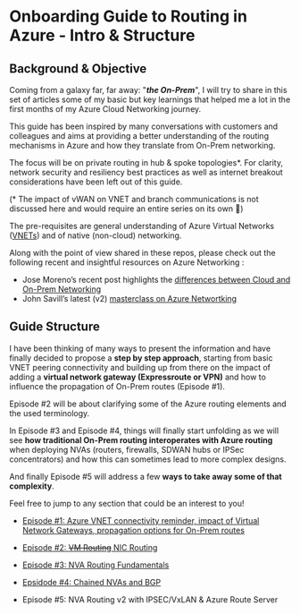 # Onboarding Guide to Routing in Azure - Intro & Structure

## Background & Objective

Coming from a galaxy far, far away: "***the On-Prem***", I will try to share in this set of articles some of my basic but key learnings that helped me a lot in the first months of my Azure Cloud Networking journey. 

This guide has been inspired by many conversations with customers and colleagues and aims at providing a better understanding of the routing mechanisms in Azure and how they translate from On-Prem networking. 

The focus will be on private routing in hub & spoke topologies*. For clarity, network security and resiliency best practices as well as internet breakout considerations have been left out of this guide.

(\* The impact of vWAN on VNET and branch communications is not discussed here and would require an entire series on its own :slightly_smiling_face:)

The pre-requisites are general understanding of Azure Virtual Networks ([VNETs](https://learn.microsoft.com/en-us/azure/virtual-network/virtual-networks-overview)) and of native (non-cloud) networking.

Along with the point of view shared in these repos, please check out the following recent and insightful resources on Azure Networking :
- Jose Moreno’s recent post highlights the [differences between Cloud and On-Prem Networking](https://blog.cloudtrooper.net/2023/01/21/azure-networking-is-not-like-your-on-onprem-network/)
- John Savill’s latest (v2) [masterclass on Azure Networtking](https://youtu.be/9DuTWSvsLXM)

## Guide Structure

I have been thinking of many ways to present the information and have finally decided to propose a **step by step approach**, starting from basic VNET peering connectivity and building up from there on the impact of adding a **virtual network gateway (Expressroute or VPN)** and how to influence the propagation of On-Prem routes (Episode #1).

Episode #2 will be about clarifying some of the Azure routing elements and the used terminology.

In Episode #3 and Episode #4, things will finally start unfolding as we will see **how traditional On-Prem routing interoperates with Azure routing** when deploying NVAs (routers, firewalls, SDWAN hubs or IPSec concentrators) and how this can sometimes lead to more complex designs. 

And finally Episode #5 will address a few **ways to take away some of that complexity**.

Feel free to jump to any section that could be an interest to you!

- [Episode #1: Azure VNET connectivity reminder, impact of Virtual Network Gateways, propagation options for On-Prem routes](https://github.com/cynthiatreger/az-routing-guide-part1-vnet-peering-and-virtual-network-gateways)

- [Episode #2: ~~VM Routing~~ NIC Routing ](https://github.com/cynthiatreger/az-routing-guide-part1-vnet-peering-and-virtual-network-gateways)

- [Episode #3: NVA Routing Fundamentals](https://github.com/cynthiatreger/az-routing-guide-ep3-nva-routing-fundamentals)

- [Epsidode #4: Chained NVAs and BGP](https://github.com/cynthiatreger/az-routing-guide-ep4-chained-nvas-bgp)

- Episode #5: NVA Routing v2 with IPSEC/VxLAN & Azure Route Server



